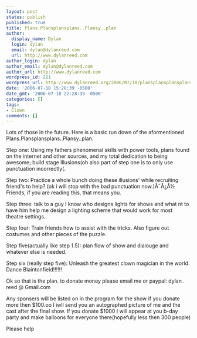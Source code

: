 ```yaml
---
layout: post
status: publish
published: true
title: Plans.Plansplansplans..Plansy..plan
author:
  display_name: Dylan
  login: dylan
  email: dylan@dylanreed.com
  url: http://www.dylanreed.com
author_login: dylan
author_email: dylan@dylanreed.com
author_url: http://www.dylanreed.com
wordpress_id: 221
wordpress_url: http://www.dylanreed.org/2006/07/18/plansplansplansplansplansyplan/
date: '2006-07-18 15:28:39 -0500'
date_gmt: '2006-07-18 22:28:39 -0500'
categories: []
tags:
- Clown
comments: []
---
```

<p>Lots of those in the future. Here is a basic run down of the aformentioned Plans.Plansplansplans..Plansy..plan.</p>
<p>Step one: Using my fathers phenomenal skills with power tools, plans found on the internet and other sources, and my total dedication to being awesome; build stage Illusions(oh also part of step one is to only use punctuation incorrectly(.</p>
<p>Step two: Practice a whole bunch doing these illusions' while recruiting friend's to help? (ok i will stop with the bad punctuation now.)&Atilde;&macr;&Acirc;&iquest;&Acirc;&frac12; Friends, if you are reading this, that means you.</p>
<p>Step three: talk to a guy I know who designs lights for shows and what nt to have him help me design a lighting scheme that would work for most theatre settings.</p>
<p>Step four: Train friends how to assist with the tricks. Also figure out costumes and other pieces of the puzzle.</p>
<p>Step five(actually like step 1.5): plan flow of show and dialouge and whatever else is needed.</p>
<p>Step six (really step five): Unleash the greatest clown magician in the world. Dance Blaintonfield!!!!!!</p>
<p>Ok so that is the plan. to donate money please email me or paypal: dylan . reed @ Gmail.com</p>
<p>Any sponsers will be listed on in the program for the show if you donate more then $100.oo I iwll send you an autographed picture of me and the cast after the final show. If you donate $1000 I will appear at you b-day party and make balloons for everyone there(hopefully less then 300 people)</p>
<p>Please help</p>
